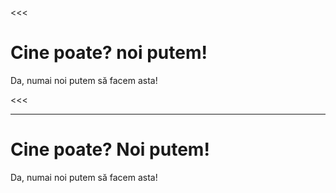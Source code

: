 <<<

# Cine poate? noi putem!

Da, numai noi putem să facem asta!

<<<

---

>>>

# Cine poate? Noi putem!

Da, numai noi putem să facem asta!

>>>